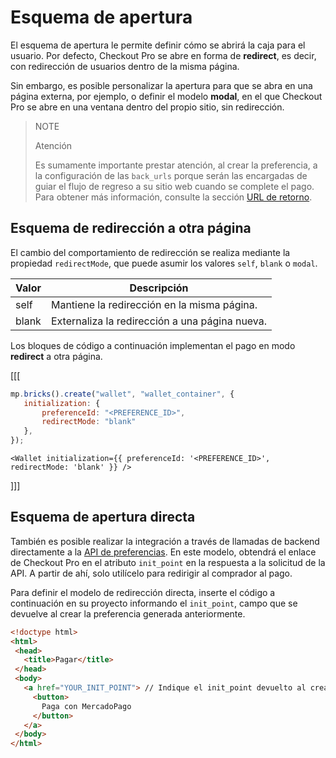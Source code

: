 # Esquema de apertura

El esquema de apertura le permite definir cómo se abrirá la caja para el usuario. Por defecto, Checkout Pro se abre en forma de **redirect**, es decir, con redirección de usuarios dentro de la misma página.

Sin embargo, es posible personalizar la apertura para que se abra en una página externa, por ejemplo, o definir el modelo **modal**, en el que Checkout Pro se abre en una ventana dentro del propio sitio, sin redirección.

> NOTE
> 
> Atención
>
> Es sumamente importante prestar atención, al crear la preferencia, a la configuración de las `back_urls` porque serán las encargadas de guiar el flujo de regreso a su sitio web cuando se complete el pago. Para obtener más información, consulte la sección [URL de retorno](/developers/es/docs/checkout-pro/checkout-customization/user-interface/redirection).

## Esquema de redirección a otra página

El cambio del comportamiento de redirección se realiza mediante la propiedad `redirectMode`, que puede asumir los valores `self`, `blank` o `modal`.

| Valor | Descripción |
| --- |--- |
| self | Mantiene la redirección en la misma página. |
| blank | Externaliza la redirección a una página nueva. |

Los bloques de código a continuación implementan el pago en modo **redirect** a otra página.

[[[
```Javascript
mp.bricks().create("wallet", "wallet_container", {
   initialization: {
       preferenceId: "<PREFERENCE_ID>",
       redirectMode: "blank"
   },
});
```
```react-jsx
<Wallet initialization={{ preferenceId: '<PREFERENCE_ID>', redirectMode: 'blank' }} />
```
]]]

## Esquema de apertura directa

También es posible realizar la integración a través de llamadas de backend directamente a la [API de preferencias](/developers/es/reference/preferences/_checkout_preferences/post). En este modelo, obtendrá el enlace de Checkout Pro en el atributo `init_point` en la respuesta a la solicitud de la API. A partir de ahí, solo utilícelo para redirigir al comprador al pago.

Para definir el modelo de redirección directa, inserte el código a continuación en su proyecto informando el `init_point`, campo que se devuelve al crear la preferencia generada anteriormente.

```html
<!doctype html>
<html>
 <head>
   <title>Pagar</title>
 </head>
 <body>
   <a href="YOUR_INIT_POINT"> // Indique el init_point devuelto al crear la preferencia
     <button>
       Paga con MercadoPago
     </button>
   </a>
 </body>
</html>
```